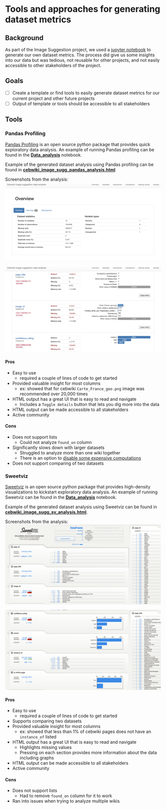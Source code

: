 # Tools and approaches for generating dataset metrics

## Background

As part of the Image Suggestion project, we used a [jupyter notebook](../Dataset_metrics.ipynb) to generate
our own dataset metrics. The process did give us some insights into our data but was tedious, not reusable for other
projects, and not easily accessible to other stakeholders of the project.

## Goals
- [ ] Create a template or find tools to easily generate dataset metrics for our current project and other future projects
- [ ] Output of template or tools should be accessible to all stakeholders

## Tools
### Pandas Profiling
[Pandas Profiling](https://github.com/pandas-profiling/pandas-profiling) is an open source python package that provides
quick exploratory data analysis. An example of running Pandas profiling can be found in the [**Data_analysis**](Data_analysis.ipynb)
notebook.

Example of the generated dataset analysis using Pandas profiling can be found in [**cebwiki_image_sugg_pandas_analysis.html**](cebwiki_image_sugg_pandas_analysis.html)

Screenshots from the analysis:
![Pandas Profiling data analysis part 1](PP_image_1.png)

![Pandas Profiling  data analysis part 2](PP_image_2.png)

#### Pros
- Easy to use
  - required a couple of lines of code to get started
- Provided valuable insight for most columns
  - ex: showed that for cebwiki `Carte_France_geo.png` image was recommended over 20,000 times
- HTML output has a great UI that is easy to read and navigate
  - Includes a `Toggle details` button that lets you dig more into the data
- HTML output can be made accessible to all stakeholders
- Active community

#### Cons
- Does not support lists
    - Could not analyze `found_on` column
- Significantly slows down with larger datasets
    - Struggled to analyze more than one wiki together
    - There is an option to [disable some expensive computations](https://github.com/pandas-profiling/pandas-profiling#large-datasets)
- Does not support comparing of two datasets
  
### Sweetviz
[Sweetviz](https://github.com/fbdesignpro/sweetviz) is an open source python package that provides high-density
visualizations to kickstart exploratory data analysis. An example of running Sweetviz can be found in the [**Data_analysis**](Data_analysis.ipynb)
notebook.

Example of the generated dataset analysis using Sweetviz can be found in [**cebwiki_image_sugg_sv_analysis.html**](cebwiki_image_sugg_sv_analysis.html).

Screenshots from the analysis:
![Sweetviz data analysis part 1](Sv_image_1.png)

![Sweetviz data analysis part 2](Sv_image_2.png)

#### Pros
- Easy to use
  - required a couple of lines of code to get started
- Supports comparing two datasets
- Provided valuable insight for most columns
  - ex: showed that less than 1% of cebwiki pages does not have an `instance_of` listed
- HTML output has a great UI that is easy to read and navigate
  - Highlights missing values
  - Pressing on each section provides more information about the data including graphs
- HTML output can be made accessible to all stakeholders
- Active community

#### Cons
- Does not support lists
    - Had to remove `found_on` column for it to work
- Ran into issues when trying to analyze multiple wikis
